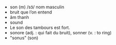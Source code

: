 
- son (m)	/sɔ̃/	nom masculin	
- bruit que l’on entend	
- âm thanh	
- sound	
- Le son des tambours est fort.	
- sonore (adj. : qui fait du bruit), sonner (v. : to ring)	
- "sonus" (son)